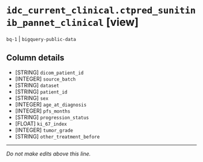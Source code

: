 # `idc_current_clinical.ctpred_sunitinib_pannet_clinical` [view]
`bq-1` | `bigquery-public-data`

## Column details
* [STRING]    `dicom_patient_id`
* [INTEGER]   `source_batch`
* [STRING]    `dataset`
* [STRING]    `patient_id`
* [STRING]    `sex`
* [INTEGER]   `age_at_diagnosis`
* [INTEGER]   `pfs_months`
* [STRING]    `progression_status`
* [FLOAT]     `ki_67_index`
* [INTEGER]   `tumor_grade`
* [STRING]    `other_treatment_before`

-------------------------------------------------------------------------------
*Do not make edits above this line.*
